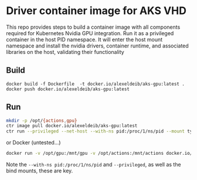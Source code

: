 # Driver container image for AKS VHD

This repo provides steps to build a container image with all components required for 
Kubernetes Nvidia GPU integration. Run it as a privileged container in the host PID namespace.
It will enter the host mount namespace and install the nvidia drivers, container runtime, 
and associated libraries on the host, validating their functionality

## Build
```
docker build -f Dockerfile  -t docker.io/alexeldeib/aks-gpu:latest .
docker push docker.io/alexeldeib/aks-gpu:latest
```

## Run
```bash
mkdir -p /opt/{actions,gpu}
ctr image pull docker.io/alexeldeib/aks-gpu:latest
ctr run --privileged --net-host --with-ns pid:/proc/1/ns/pid --mount type=bind,src=/opt/gpu,dst=/mnt/gpu,options=rbind --mount type=bind,src=/opt/actions,dst=/mnt/actions,options=rbind -t docker.io/alexeldeib/aks-gpu:latest /entrypoint.sh install.sh
```

or Docker (untested...)
```bash
docker run -v /opt/gpu:/mnt/gpu -v /opt/actions:/mnt/actions docker.io/alexeldeib/aks-gpu:latest
```

Note the `--with-ns pid:/proc/1/ns/pid` and `--privileged`, as well as the bind mounts, these are key.
